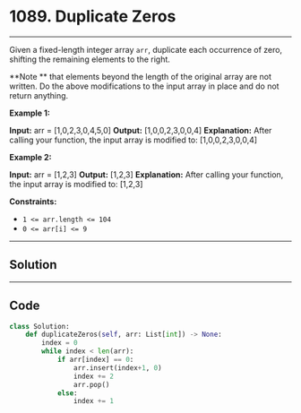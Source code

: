 # 1089. Duplicate Zeros

---

Given a fixed-length integer array `arr`, duplicate each occurrence of zero, shifting the remaining elements to the right.

**Note ** that elements beyond the length of the original array are not written. Do the above modifications to the input array in place and do not return anything.

 

**Example 1:**


**Input:** arr = [1,0,2,3,0,4,5,0]
**Output:** [1,0,0,2,3,0,0,4]
**Explanation:** After calling your function, the input array is modified to: [1,0,0,2,3,0,0,4]


**Example 2:**


**Input:** arr = [1,2,3]
**Output:** [1,2,3]
**Explanation:** After calling your function, the input array is modified to: [1,2,3]


 

**Constraints:**

  * `1 <= arr.length <= 104`
  * `0 <= arr[i] <= 9`

---

## Solution



---

## Code
```python
class Solution:
    def duplicateZeros(self, arr: List[int]) -> None:
        index = 0
        while index < len(arr):
            if arr[index] == 0:
                arr.insert(index+1, 0)
                index += 2
                arr.pop()
            else:
                index += 1
```

